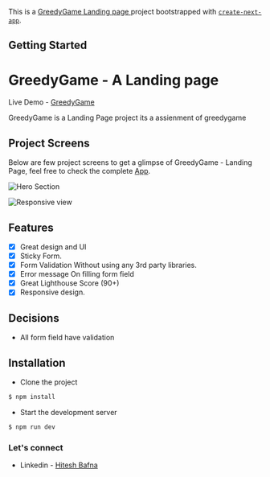 This is a [GreedyGame Landing page ](https://greedygame-landing-page.vercel.app/) project bootstrapped with [`create-next-app`](https://github.com/vercel/next.js/tree/canary/packages/create-next-app).

## Getting Started

# GreedyGame - A Landing page

Live Demo - [GreedyGame](https://greedygame-landing-page.vercel.app/)

GreedyGame is a Landing Page project its a assienment of greedygame

## Project Screens

Below are few project screens to get a glimpse of GreedyGame - Landing Page, feel free to check the complete [App](https://greedygame-landing-page.vercel.app/).

![Hero Section](https://res.cloudinary.com/dzg54jnxb/image/upload/v1665303163/greeedygame/greedygame_hero_ui_with_form_nfazkp.png)

![Responsive view](https://res.cloudinary.com/dzg54jnxb/image/upload/v1665304094/greeedygame/greedygame-landing-page.vercel.app__4_jsq8qf.png)

## Features

- [x] Great design and UI
- [x] Sticky Form.
- [x] Form Validation Without using any 3rd party libraries.
- [x] Error message On filling form field
- [x] Great Lighthouse Score (90+)
- [x] Responsive design.

## Decisions

- All form field have validation

## Installation

- Clone the project

```javascript
$ npm install
```

- Start the development server

```javascript
$ npm run dev
```

### Let's connect

- Linkedin - [Hitesh Bafna](https://www.linkedin.com/in/bafna-hitesh/)
